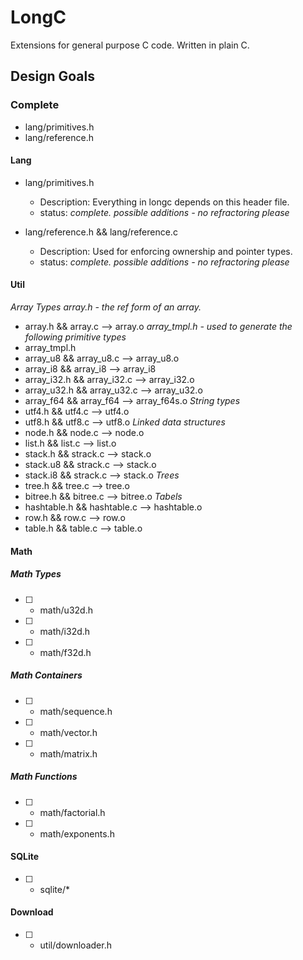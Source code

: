 # LongC
Extensions for general purpose C code. Written in plain C.

## Design Goals

### Complete
- lang/primitives.h
- lang/reference.h

#### Lang
- lang/primitives.h
  - Description: Everything in longc depends on this header file.
  - status: *complete. possible additions - no refractoring please*

- lang/reference.h && lang/reference.c
  - Description: Used for enforcing ownership and pointer types.
  - status: *complete. possible additions - no refractoring please*

#### Util
*Array Types*
*array.h - the ref form of an array.*
- array.h       && array.c      --> array.o
*array_tmpl.h - used to generate the following primitive types*
- array_tmpl.h
- array_u8      && array_u8.c   --> array_u8.o
- array_i8      && array_i8     --> array_i8
- array_i32.h   && array_i32.c  --> array_i32.o
- array_u32.h   && array_u32.c  --> array_u32.o
- array_f64     && array_f64    --> array_f64s.o
*String types*
- utf4.h  && utf4.c --> utf4.o
- utf8.h  && utf8.c --> utf8.o
*Linked data structures*
- node.h    && node.c --> node.o
- list.h    && list.c --> list.o
- stack.h   && strack.c --> stack.o
- stack.u8  && strack.c --> stack.o
- stack.i8  && strack.c --> stack.o
*Trees*
- tree.h        && tree.c       --> tree.o
- bitree.h      && bitree.c     --> bitree.o
*Tabels*
- hashtable.h   && hashtable.c  --> hashtable.o
- row.h         && row.c        --> row.o
- table.h       && table.c      --> table.o

#### Math
##### Math Types
- [ ] - math/u32d.h
- [ ] - math/i32d.h
- [ ] - math/f32d.h
##### Math Containers
- [ ] - math/sequence.h
- [ ] - math/vector.h
- [ ] - math/matrix.h

##### Math Functions
- [ ] - math/factorial.h
- [ ] - math/exponents.h

#### SQLite
- [ ] - sqlite/*

#### Download
- [ ] - util/downloader.h
